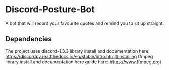 # Discord-Posture-Bot
A bot that will record your favourite quotes and remind you to sit up straight.

## Dependencies

The project uses
discord-1.3.3 library install and documentation here: https://discordpy.readthedocs.io/en/stable/intro.html#installing
ffmpeg library install and documentation here guide here: https://www.ffmpeg.org/
